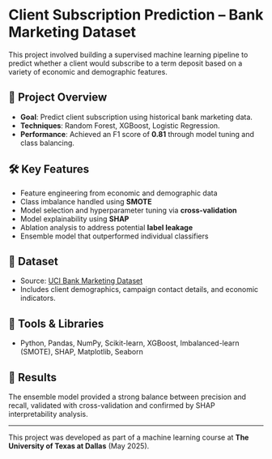 # Client Subscription Prediction – Bank Marketing Dataset

This project involved building a supervised machine learning pipeline to predict whether a client would subscribe to a term deposit based on a variety of economic and demographic features.

## 🧠 Project Overview

- **Goal**: Predict client subscription using historical bank marketing data.
- **Techniques**: Random Forest, XGBoost, Logistic Regression.
- **Performance**: Achieved an F1 score of **0.81** through model tuning and class balancing.

## 🛠️ Key Features

- Feature engineering from economic and demographic data
- Class imbalance handled using **SMOTE**
- Model selection and hyperparameter tuning via **cross-validation**
- Model explainability using **SHAP**
- Ablation analysis to address potential **label leakage**
- Ensemble model that outperformed individual classifiers

## 📁 Dataset

- Source: [UCI Bank Marketing Dataset](https://archive.ics.uci.edu/ml/datasets/bank+marketing)
- Includes client demographics, campaign contact details, and economic indicators.

## 📌 Tools & Libraries

- Python, Pandas, NumPy, Scikit-learn, XGBoost, Imbalanced-learn (SMOTE), SHAP, Matplotlib, Seaborn

## 📝 Results

The ensemble model provided a strong balance between precision and recall, validated with cross-validation and confirmed by SHAP interpretability analysis.

---

This project was developed as part of a machine learning course at **The University of Texas at Dallas** (May 2025).
